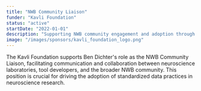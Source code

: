 ```yaml
---
title: "NWB Community Liaison"
funder: "Kavli Foundation"
status: "active"
startDate: "2022-01-01"
description: "Supporting NWB community engagement and adoption through dedicated liaison role"
image: "/images/sponsors/kavli_foundation_logo.png"
---
```


The Kavli Foundation supports Ben Dichter's role as the NWB Community Liaison, facilitating communication and collaboration between neuroscience laboratories, tool developers, and the broader NWB community. This position is crucial for driving the adoption of standardized data practices in neuroscience research.
